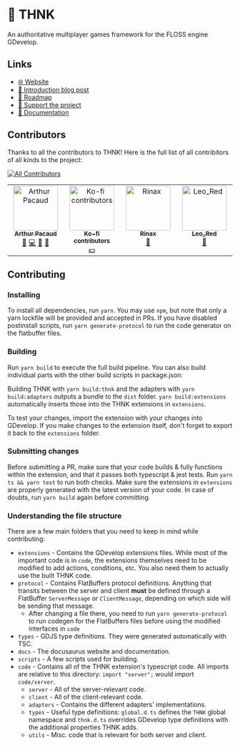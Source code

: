 # 🤔 THNK

An authoritative multiplayer games framework for the FLOSS engine GDevelop.

## Links

- [🌐 Website](https://thnk.arthuro555.com/)
- [📰 Introduction blog post](https://bit.ly/thnk-introduction)
- [📅 Roadmap](https://bit.ly/thnk-roadmap)
- [💖 Support the project](https://ko-fi.com/arthuro555)
- [📄 Documentation](https://thnk.arthuro555.com/docs/getting-started/)

## Contributors

Thanks to all the contributors to THNK! Here is the full list of all contribitors of all kinds to the project: 
<!-- ALL-CONTRIBUTORS-BADGE:START - Do not remove or modify this section -->
[![All Contributors](https://img.shields.io/badge/all_contributors-4-orange.svg?style=flat-square)](#contributors-)
<!-- ALL-CONTRIBUTORS-BADGE:END -->

<!-- ALL-CONTRIBUTORS-LIST:START - Do not remove or modify this section -->
<!-- prettier-ignore-start -->
<!-- markdownlint-disable -->
<table>
  <tbody>
    <tr>
      <td align="center" valign="top" width="14.28%"><a href="https://github.com/arthuro555"><img src="https://avatars.githubusercontent.com/u/19349038?v=4?s=100" width="100px;" alt="Arthur Pacaud"/><br /><sub><b>Arthur Pacaud</b></sub></a><br /><a href="#maintenance-arthuro555" title="Maintenance">🚧</a> <a href="https://github.com/arthuro555/THNK/commits?author=arthuro555" title="Code">💻</a> <a href="https://github.com/arthuro555/THNK/commits?author=arthuro555" title="Documentation">📖</a> <a href="#blog-arthuro555" title="Blogposts">📝</a></td>
      <td align="center" valign="top" width="14.28%"><a href="https://ko-fi.com/arthuro555"><img src="https://storage.ko-fi.com/cdn/brandasset/kofi_s_logo_nolabel.png?s=100" width="100px;" alt="Ko-fi contributors"/><br /><sub><b>Ko-fi contributors</b></sub></a><br /><a href="#financial" title="Financial">💵</a></td>
      <td align="center" valign="top" width="14.28%"><a href="https://github.com/MyNameIsRinax"><img src="https://avatars.githubusercontent.com/u/40387061?v=4?s=100" width="100px;" alt="Rinax"/><br /><sub><b>Rinax</b></sub></a><br /><a href="https://github.com/arthuro555/THNK/issues?q=author%3AMyNameIsRinax" title="Bug reports">🐛</a></td>
      <td align="center" valign="top" width="14.28%"><a href="https://github.com/Midhil457"><img src="https://avatars.githubusercontent.com/u/73597906?v=4?s=100" width="100px;" alt="Leo_Red"/><br /><sub><b>Leo_Red</b></sub></a><br /><a href="#design-Midhil457" title="Design">🎨</a></td>
    </tr>
  </tbody>
</table>

<!-- markdownlint-restore -->
<!-- prettier-ignore-end -->

<!-- ALL-CONTRIBUTORS-LIST:END -->

## Contributing

### Installing

To install all dependencies, run `yarn`. You may use `npm`, but note that only a yarn lockfile will be provided and accepted in PRs.
If you have disabled postinstall scripts, run `yarn generate-protocol` to run the code generator on the flatbuffer files.

### Building

Run `yarn build` to execute the full build pipeline. You can also build individual parts with the other build scripts in package.json:

Building THNK with `yarn build:thnk` and the adapters with `yarn build:adapters` outputs a bundle to the `dist` folder. `yarn build:extensions` automatically inserts those into the THNK extensions in `extensions`.

To test your changes, import the extension with your changes into GDevelop. If you make changes to the extension itself, don't forget to export it back to the `extensions` folder.

### Submitting changes

Before submitting a PR, make sure that your code builds & fully functions within the extension, and that it passes both typescript & jest tests.
Run `yarn ts && yarn test` to run both checks.
Make sure the extensions in `extensions` are properly generated with the latest version of your code. In case of doubts, run `yarn build` again before committing.

### Understanding the file structure 

There are a few main folders that you need to keep in mind while contributing:

- `extensions` - Contains the GDevelop extensions files. While most of the important code is in `code`, the extensions themselves need to be modified to add actions, conditions, etc. You also need them to actually use the built THNK code.
- `protocol` - Contains FlatBuffers protocol definitions. Anything that transits between the server and client **must** be defined through a FlatBuffer `ServerMessage` or `ClientMessage`, depending on which side will be sending that message.
  - After changing a file there, you need to run `yarn generate-protocol` to run codegen for the FlatBuffers files before using the modified interfaces in `code`
- `types` - GDJS type definitions. They were generated automatically with TSC.
- `docs` - The docusaurus website and documentation.
- `scripts` - A few scripts used for building.
- `code` - Contains all of the THNK extension's typescript code. All imports are relative to this directory: `import "server";` would import `code/server`.
  - `server` - All of the server-relevant code.
  - `client` - All of the client-relevant code.
  - `adapters` - Contains the different adapters' implementations. 
  - `types` - Useful type definitions: `global.d.ts` defines the `THNK` global namespace and `thnk.d.ts` overrides GDevelop type definitions with the additional properties THNK adds.
  - `utils` - Misc. code that is relevant for both server and client.
